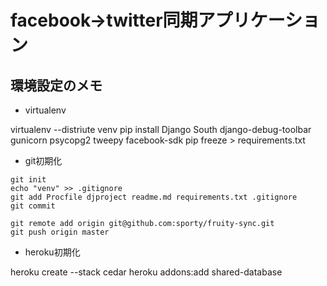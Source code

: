 facebook->twitter同期アプリケーション
=====================================

環境設定のメモ
--------------

* virtualenv

virtualenv --distriute venv
pip install Django South django-debug-toolbar gunicorn psycopg2 tweepy facebook-sdk
pip freeze > requirements.txt


* git初期化

```
git init
echo "venv" >> .gitignore
git add Procfile djproject readme.md requirements.txt .gitignore 
git commit
 
git remote add origin git@github.com:sporty/fruity-sync.git
git push origin master
```

* heroku初期化

heroku create --stack cedar
heroku addons:add shared-database



